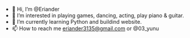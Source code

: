 - 👋 Hi, I’m @Eriander
- 👀 I’m interested in playing games, dancing, acting, play piano & guitar.
- 🌱 I’m currently learning Python and buildind website.
- 📫 How to reach me eriander3135@gmail.com or @03_yunu
